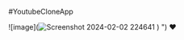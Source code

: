  #YoutubeCloneApp

![image](![Screenshot 2024-02-02 224641](https://github.com/Nermin-m/youtubeCloneAppp/assets/58363422/7c03cf65-c23e-47fa-b4a2-37c0d49d356d)
)
") ❤



 
